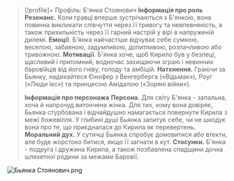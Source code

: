 > [!profile]+ Профіль: Б'янка Стоянович
> **Інформація про роль**
> **Резонанс.** Коли гравці вперше зустрічаються з Б'янкою, вона повинна викликати співчуття через її тривогу та невпевненість, а також прихильність через її гарний настрій у вірі в напруженій дилемі.
> **Емоції**. Б'янка найчастіше відчуває себе сумною, веселою, забавною, задумливою, допитливою, розпачливою або тривожною.
> **Мотивації**. Б'янка хоче, щоб Кирило був у безпеці, щасливий і притомний, водночас захищаючи зграю і невинних баровійців від його гніву, голоду та амбіцій.
> **Натхнення.** Граючи за Бьянку, надихайтеся Єнніфер з Венгерберга («Відьмак»), Роуг («Люди Ікс») та принцесою Амідалою («Зоряні війни»).
> 
> **Інформація про персонажа**
> **Персона.** Для світу Б'янка - запальна, хоча й напрочуд витончена жінка. Для тих, кому вона довіряє, Бьянка стурбована і відчайдушно намагається повернути Кирила з межі божевілля. У глибині душі Бьянка запитує себе, чи не шкодує вона про те, що приєдналася до Кирила як перевертень.
> **Моральний дух.** У сутичці Бьянка спробує домовитися або втекти, але буде жорстоко битися, якщо її загнати в кут.
> **Стосунки.** Б'янка - подруга і дружина Кирила, а також позбавлена спадщини дочка шляхетної родини за межами Баровії.

![Бьянка Стоянович.png](https://publish-01.obsidian.md/access/7db64b11c71d88572ddc6cd06b888976/images/Bianca%20Stoyanovich.png)
